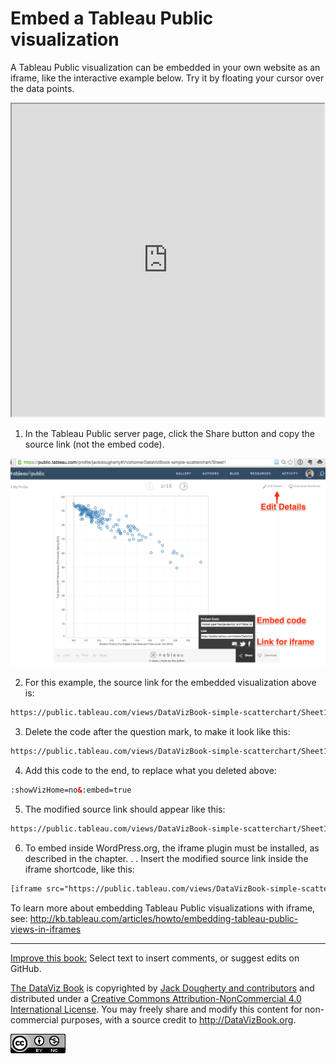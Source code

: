 # Embed a Tableau Public visualization

A Tableau Public visualization can be embedded in your own website as an iframe, like the interactive example below. Try it by floating your cursor over the data points.

<iframe src="https://public.tableau.com/views/DataVizBook-simple-scatterchart/Sheet1?:showVizHome=no&:embed=true" width="500" height="500"></iframe>

1) In the Tableau Public server page, click the Share button and copy the source link (not the embed code).

![](TableauPublic-edit-embed.png)

2) For this example, the source link for the embedded visualization above is:

```html
https://public.tableau.com/views/DataVizBook-simple-scatterchart/Sheet1?:embed=y&:display_count=yes&:showTabs=y
```

3) Delete the code after the question mark, to make it look like this:

```html
https://public.tableau.com/views/DataVizBook-simple-scatterchart/Sheet1?
```

4) Add this code to the end, to replace what you deleted above:

```html
:showVizHome=no&:embed=true
```

5) The modified source link should appear like this:

```html
https://public.tableau.com/views/DataVizBook-simple-scatterchart/Sheet1?:showVizHome=no&:embed=true
```

6) To embed inside WordPress.org, the iframe plugin must be installed, as described in the chapter. . .  Insert the modified source link inside the iframe shortcode, like this:
```html
[iframe src="https://public.tableau.com/views/DataVizBook-simple-scatterchart/Sheet1?:showVizHome=no&:embed=true"]
```

To learn more about embedding Tableau Public visualizations with iframe, see: http://kb.tableau.com/articles/howto/embedding-tableau-public-views-in-iframes



---



[Improve this book:](../../gitbook/improve.md) Select text to insert comments, or suggest edits on GitHub.

[The DataViz Book](http://datavizbook.org)
is copyrighted by [Jack Dougherty and contributors](../../introduction/who.md)
and distributed under a [Creative Commons Attribution-NonCommercial 4.0 International License](http://creativecommons.org/licenses/by-nc/4.0). You may freely share and modify this content for non-commercial purposes, with a source credit to http://DataVizBook.org.

![Creative Commons by-nc image](../../cc-by-nc.png)
